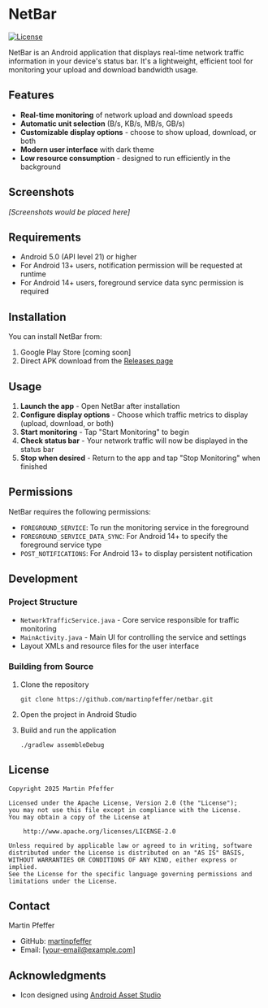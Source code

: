 # NetBar

[![License](https://img.shields.io/badge/License-Apache%202.0-blue.svg)](https://opensource.org/licenses/Apache-2.0)

NetBar is an Android application that displays real-time network traffic information in your device's status bar. It's a lightweight, efficient tool for monitoring your upload and download bandwidth usage.

## Features

- **Real-time monitoring** of network upload and download speeds
- **Automatic unit selection** (B/s, KB/s, MB/s, GB/s)
- **Customizable display options** - choose to show upload, download, or both
- **Modern user interface** with dark theme
- **Low resource consumption** - designed to run efficiently in the background

## Screenshots

*[Screenshots would be placed here]*

## Requirements

- Android 5.0 (API level 21) or higher
- For Android 13+ users, notification permission will be requested at runtime
- For Android 14+ users, foreground service data sync permission is required

## Installation

You can install NetBar from:

1. Google Play Store [coming soon]
2. Direct APK download from the [Releases page](https://github.com/martinpfeffer/netbar/releases)

## Usage

1. **Launch the app** - Open NetBar after installation
2. **Configure display options** - Choose which traffic metrics to display (upload, download, or both)
3. **Start monitoring** - Tap "Start Monitoring" to begin
4. **Check status bar** - Your network traffic will now be displayed in the status bar
5. **Stop when desired** - Return to the app and tap "Stop Monitoring" when finished

## Permissions

NetBar requires the following permissions:

- `FOREGROUND_SERVICE`: To run the monitoring service in the foreground
- `FOREGROUND_SERVICE_DATA_SYNC`: For Android 14+ to specify the foreground service type
- `POST_NOTIFICATIONS`: For Android 13+ to display persistent notification

## Development

### Project Structure

- `NetworkTrafficService.java` - Core service responsible for traffic monitoring
- `MainActivity.java` - Main UI for controlling the service and settings
- Layout XMLs and resource files for the user interface

### Building from Source

1. Clone the repository
   ```
   git clone https://github.com/martinpfeffer/netbar.git
   ```

2. Open the project in Android Studio

3. Build and run the application
   ```
   ./gradlew assembleDebug
   ```

## License

```
Copyright 2025 Martin Pfeffer

Licensed under the Apache License, Version 2.0 (the "License");
you may not use this file except in compliance with the License.
You may obtain a copy of the License at

    http://www.apache.org/licenses/LICENSE-2.0

Unless required by applicable law or agreed to in writing, software
distributed under the License is distributed on an "AS IS" BASIS,
WITHOUT WARRANTIES OR CONDITIONS OF ANY KIND, either express or implied.
See the License for the specific language governing permissions and
limitations under the License.
```

## Contact

Martin Pfeffer
- GitHub: [martinpfeffer](https://github.com/martinpfeffer)
- Email: [your-email@example.com]

## Acknowledgments

- Icon designed using [Android Asset Studio](https://romannurik.github.io/AndroidAssetStudio/)